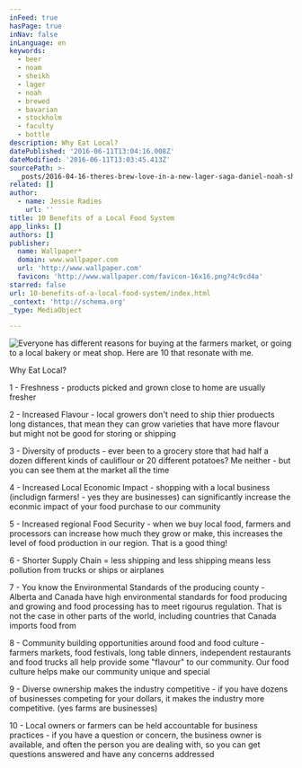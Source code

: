 ```yaml
---
inFeed: true
hasPage: true
inNav: false
inLanguage: en
keywords:
  - beer
  - noam
  - sheikh
  - lager
  - noah
  - brewed
  - bavarian
  - stockholm
  - faculty
  - bottle
description: Why Eat Local?
datePublished: '2016-06-11T13:04:16.008Z'
dateModified: '2016-06-11T13:03:45.413Z'
sourcePath: >-
  _posts/2016-04-16-theres-brew-love-in-a-new-lager-saga-daniel-noah-sheikh-re.md
related: []
author:
  - name: Jessie Radies
    url: ''
title: 10 Benefits of a Local Food System
app_links: []
authors: []
publisher:
  name: Wallpaper*
  domain: www.wallpaper.com
  url: 'http://www.wallpaper.com'
  favicon: 'http://www.wallpaper.com/favicon-16x16.png?4c9cd4a'
starred: false
url: 10-benefits-of-a-local-food-system/index.html
_context: 'http://schema.org'
_type: MediaObject

---
```

![Everyone has different reasons for buying at the farmers market, or going to a local bakery or meat shop.   Here are 10 that resonate with me.](https://s3-us-west-2.amazonaws.com/the-grid-img/p/0ab454f413305f97bc73c1b1bc5d79161bd9cef2.jpg)

Why Eat Local?

1 - Freshness - products picked and grown close to home are usually fresher

2 - Increased Flavour - local growers don't need to ship thier produects long distances, that mean they can grow varieties that have more flavour but might not be good for storing or shipping

3 - Diversity of products - ever been to a grocery store that had half a dozen different kinds of cauliflour or 20 different potatoes? Me neither - but you can see them at the market all the time

4 - Increased Local Economic Impact - shopping with a local business (includign farmers! - yes they are businesses) can significantly increase the econmic impact of your food purchase to our community

5 - Increased regional Food Security - when we buy local food, farmers and processors can increase how much they grow or make, this increases the level of food production in our region. That is a good thing!

6 - Shorter Supply Chain = less shipping and less shipping means less pollution from trucks or ships or airplanes

7 - You know the Environmental Standards of the producing county - Alberta and Canada have high environmental standards for food producing and growing and food processing has to meet rigourus regulation. That is not the case in other parts of the world, including countries that Canada imports food from

8 - Community building opportunities around food and food culture - farmers markets, food festivals, long table dinners, independent restaurants and food trucks all help provide some "flavour" to our community. Our food culture helps make our community unique and special

9 - Diverse ownership makes the industry competitive - if you have dozens of businesses competing for your dollars, it makes the industry more competitive. (yes farms are businesses)

10 - Local owners or farmers can be held accountable for business practices - if you have a question or concern, the business owner is available, and often the person you are dealing with, so you can get questions answered and have any concerns addressed